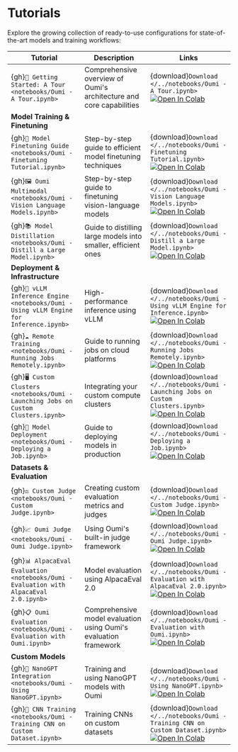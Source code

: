 # Tutorials

Explore the growing collection of ready-to-use configurations for state-of-the-art models and training workflows:

| Tutorial | Description | Links |
|----------|-------------|--------|
| {gh}`🎯 Getting Started: A Tour <notebooks/Oumi - A Tour.ipynb>` | Comprehensive overview of Oumi's architecture and core capabilities | {download}`Download </../notebooks/Oumi - A Tour.ipynb>` <br> <a target="_blank" href="https://colab.research.google.com/github/oumi-ai/oumi/blob/main/notebooks/Oumi - A Tour.ipynb"><img src="https://colab.research.google.com/assets/colab-badge.svg" alt="Open In Colab"/></a> |
| **Model Training & Finetuning** |||
| {gh}`🔧 Model Finetuning Guide <notebooks/Oumi - Finetuning Tutorial.ipynb>` | Step-by-step guide to efficient model finetuning techniques | {download}`Download </../notebooks/Oumi - Finetuning Tutorial.ipynb>` <br> <a target="_blank" href="https://colab.research.google.com/github/oumi-ai/oumi/blob/main/notebooks/Oumi - Finetuning Tutorial.ipynb"><img src="https://colab.research.google.com/assets/colab-badge.svg" alt="Open In Colab"/></a> |
| {gh}`🖼️ Oumi Multimodal <notebooks/Oumi - Vision Language Models.ipynb>` | Step-by-step guide to finetuning vision-language models | {download}`Download </../notebooks/Oumi - Vision Language Models.ipynb>` <br> <a target="_blank" href="https://colab.research.google.com/github/oumi-ai/oumi/blob/main/notebooks/Oumi - Vision Language Models.ipynb"><img src="https://colab.research.google.com/assets/colab-badge.svg" alt="Open In Colab"/></a>  |
| {gh}`📚 Model Distillation <notebooks/Oumi - Distill a Large Model.ipynb>` | Guide to distilling large models into smaller, efficient ones | {download}`Download </../notebooks/Oumi - Distill a Large Model.ipynb>` <br> <a target="_blank" href="https://colab.research.google.com/github/oumi-ai/oumi/blob/main/notebooks/Oumi - Distill a Large Model.ipynb"><img src="https://colab.research.google.com/assets/colab-badge.svg" alt="Open In Colab"/></a> |
| **Deployment & Infrastructure** |||
| {gh}`🔄 vLLM Inference Engine <notebooks/Oumi - Using vLLM Engine for Inference.ipynb>` | High-performance inference using vLLM | {download}`Download </../notebooks/Oumi - Using vLLM Engine for Inference.ipynb>` <br> <a target="_blank" href="https://colab.research.google.com/github/oumi-ai/oumi/blob/main/notebooks/Oumi - Using vLLM Engine for Inference.ipynb"><img src="https://colab.research.google.com/assets/colab-badge.svg" alt="Open In Colab"/></a> |
| {gh}`☁️ Remote Training <notebooks/Oumi - Running Jobs Remotely.ipynb>` | Guide to running jobs on cloud platforms | {download}`Download </../notebooks/Oumi - Running Jobs Remotely.ipynb>` <br> <a target="_blank" href="https://colab.research.google.com/github/oumi-ai/oumi/blob/main/notebooks/Oumi - Running Jobs Remotely.ipynb"><img src="https://colab.research.google.com/assets/colab-badge.svg" alt="Open In Colab"/></a> |
| {gh}`🖥️ Custom Clusters <notebooks/Oumi - Launching Jobs on Custom Clusters.ipynb>` | Integrating your custom compute clusters | {download}`Download </../notebooks/Oumi - Launching Jobs on Custom Clusters.ipynb>` <br> <a target="_blank" href="https://colab.research.google.com/github/oumi-ai/oumi/blob/main/notebooks/Oumi - Launching Jobs on Custom Clusters.ipynb"><img src="https://colab.research.google.com/assets/colab-badge.svg" alt="Open In Colab"/></a> |
| {gh}`🚀 Model Deployment <notebooks/Oumi - Deploying a Job.ipynb>` | Guide to deploying models in production | {download}`Download </../notebooks/Oumi - Deploying a Job.ipynb>` <br> <a target="_blank" href="https://colab.research.google.com/github/oumi-ai/oumi/blob/main/notebooks/Oumi - Deploying a Job.ipynb"><img src="https://colab.research.google.com/assets/colab-badge.svg" alt="Open In Colab"/></a> |
| **Datasets & Evaluation** |||
| {gh}`⚖️ Custom Judge <notebooks/Oumi - Custom Judge.ipynb>` | Creating custom evaluation metrics and judges | {download}`Download </../notebooks/Oumi - Custom Judge.ipynb>` <br> <a target="_blank" href="https://colab.research.google.com/github/oumi-ai/oumi/blob/main/notebooks/Oumi - Custom Judge.ipynb"><img src="https://colab.research.google.com/assets/colab-badge.svg" alt="Open In Colab"/></a> |
| {gh}`📈 Oumi Judge <notebooks/Oumi - Oumi Judge.ipynb>` | Using Oumi's built-in judge framework | {download}`Download </../notebooks/Oumi - Oumi Judge.ipynb>` <br> <a target="_blank" href="https://colab.research.google.com/github/oumi-ai/oumi/blob/main/notebooks/Oumi - Oumi Judge.ipynb"><img src="https://colab.research.google.com/assets/colab-badge.svg" alt="Open In Colab"/></a> |
| {gh}`📊 AlpacaEval Evaluation <notebooks/Oumi - Evaluation with AlpacaEval 2.0.ipynb>` | Model evaluation using AlpacaEval 2.0 | {download}`Download </../notebooks/Oumi - Evaluation with AlpacaEval 2.0.ipynb>` <br> <a target="_blank" href="https://colab.research.google.com/github/oumi-ai/oumi/blob/main/notebooks/Oumi - Evaluation with AlpacaEval 2.0.ipynb"><img src="https://colab.research.google.com/assets/colab-badge.svg" alt="Open In Colab"/></a> |
| {gh}`📋 Oumi Evaluation <notebooks/Oumi - Evaluation with Oumi.ipynb>` | Comprehensive model evaluation using Oumi's evaluation framework | {download}`Download </../notebooks/Oumi - Evaluation with Oumi.ipynb>` <br> <a target="_blank" href="https://colab.research.google.com/github/oumi-ai/oumi/blob/main/notebooks/Oumi - Evaluation with Oumi.ipynb"><img src="https://colab.research.google.com/assets/colab-badge.svg" alt="Open In Colab"/></a> |
| **Custom Models** |||
| {gh}`🧠 NanoGPT Integration <notebooks/Oumi - Using NanoGPT.ipynb>` | Training and using NanoGPT models with Oumi | {download}`Download </../notebooks/Oumi - Using NanoGPT.ipynb>` <br> <a target="_blank" href="https://colab.research.google.com/github/oumi-ai/oumi/blob/main/notebooks/Oumi - Using NanoGPT.ipynb"><img src="https://colab.research.google.com/assets/colab-badge.svg" alt="Open In Colab"/></a> |
| {gh}`🔄 CNN Training <notebooks/Oumi - Training CNN on Custom Dataset.ipynb>` | Training CNNs on custom datasets | {download}`Download </../notebooks/Oumi - Training CNN on Custom Dataset.ipynb>` <br> <a target="_blank" href="https://colab.research.google.com/github/oumi-ai/oumi/blob/main/notebooks/Oumi - Training CNN on Custom Dataset.ipynb"><img src="https://colab.research.google.com/assets/colab-badge.svg" alt="Open In Colab"/></a> |
